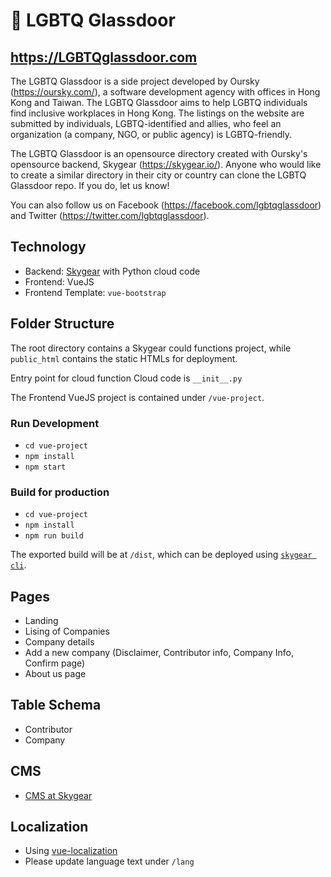 # 🌈 LGBTQ Glassdoor

## https://LGBTQglassdoor.com

The LGBTQ Glassdoor is a side project developed by Oursky (https://oursky.com/), a software development agency with offices in Hong Kong and Taiwan. The LGBTQ Glassdoor aims to help LGBTQ individuals find inclusive workplaces in Hong Kong. The listings on the website are submitted by individuals, LGBTQ-identified and allies, who feel an organization (a company, NGO, or public agency) is LGBTQ-friendly.

The LGBTQ Glassdoor is an opensource directory created with Oursky's opensource backend, Skygear (https://skygear.io/). Anyone who would like to create a similar directory in their city or country can clone the LGBTQ Glassdoor repo. If you do, let us know!

You can also follow us on Facebook (https://facebook.com/lgbtqglassdoor) and Twitter (https://twitter.com/lgbtqglassdoor).


## Technology

* Backend: [Skygear](https://skygear.io) with Python cloud code
* Frontend: VueJS
* Frontend Template: `vue-bootstrap`

## Folder Structure

The root directory contains a Skygear could functions project, while `public_html` contains the static HTMLs for deployment.

Entry point for cloud function Cloud code is `__init__.py`

The Frontend VueJS project is contained under `/vue-project`.


### Run Development
* `cd vue-project`
* `npm install`
* `npm start`

### Build for production
* `cd vue-project`
* `npm install`
* `npm run build`

The exported build will be at `/dist`, which can be deployed using [`skygear cli`](https://github.com/SkygearIO/skycli).

## Pages
* Landing
* Lising of Companies
* Company details
* Add a new company (Disclaimer, Contributor info, Company Info, Confirm page)
* About us page

## Table Schema
* Contributor
* Company

## CMS

* [CMS at Skygear](https://lgbtq.skygeario.com/cms)

## Localization

* Using [vue-localization](https://github.com/valterlorran/vuejs-localization)
* Please update language text under `/lang`
